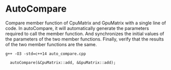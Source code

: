 # AutoCompare

Compare member function of CpuMatrix and GpuMatrix with a single line of code.
In autoCompare, it will automatically generate the parameters required to call the member function.
And synchronizes the initial values of the parameters of the two member functions.
Finally, verify that the results of the two member functions are the same.

`g++ -O3 -std=c++14 auto_compare.cpp`
```
  autoCompare(&CpuMatrix::add, &GpuMatrix::add);
```

